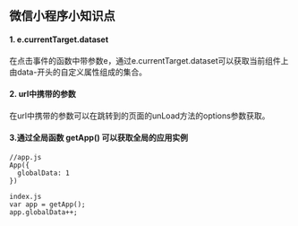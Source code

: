 ## 微信小程序小知识点
#### 1. e.currentTarget.dataset
在点击事件的函数中带参数e，通过e.currentTarget.dataset可以获取当前组件上由data-开头的自定义属性组成的集合。

#### 2. url中携带的参数
在url中携带的参数可以在跳转到的页面的unLoad方法的options参数获取。

#### 3.通过全局函数 getApp() 可以获取全局的应用实例
```
//app.js
App({
  globalData: 1
})

index.js
var app = getApp();
app.globalData++;
```

